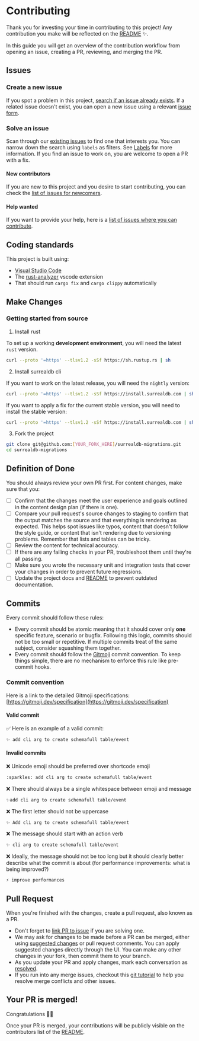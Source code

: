 # Contributing <!-- omit in toc -->

Thank you for investing your time in contributing to this project! Any contribution you make will be reflected on the [README](readme.md) :sparkles:.

In this guide you will get an overview of the contribution workflow from opening an issue, creating a PR, reviewing, and merging the PR.

## Issues

### Create a new issue

If you spot a problem in this project, [search if an issue already exists](https://docs.github.com/en/github/searching-for-information-on-github/searching-on-github/searching-issues-and-pull-requests#search-by-the-title-body-or-comments). If a related issue doesn't exist, you can open a new issue using a relevant [issue form](https://github.com/Odonno/surrealdb-migrations/issues/new).

### Solve an issue

Scan through our [existing issues](https://github.com/Odonno/surrealdb-migrations/issues) to find one that interests you. You can narrow down the search using `labels` as filters. See [Labels](/contributing/how-to-use-labels.md) for more information. If you find an issue to work on, you are welcome to open a PR with a fix.

#### New contributors

If you are new to this project and you desire to start contributing, you can check the [list of issues for newcomers](https://github.com/Odonno/surrealdb-migrations/issues?q=is%3Aopen+is%3Aissue+label%3A"good+first+issue").

#### Help wanted

If you want to provide your help, here is a [list of issues where you can contribute](https://github.com/Odonno/surrealdb-migrations/issues?q=is%3Aopen+is%3Aissue+label%3A"help+wanted").

## Coding standards

This project is built using:

- [Visual Studio Code](https://code.visualstudio.com/)
- The [rust-analyzer](https://marketplace.visualstudio.com/items?itemName=rust-lang.rust-analyzer) vscode extension
- That should run `cargo fix` and `cargo clippy` automatically

## Make Changes

### Getting started from source

1. Install rust

To set up a working **development environment**, you will need the latest `rust` version.

```bash
curl --proto '=https' --tlsv1.2 -sSf https://sh.rustup.rs | sh
```

2. Install surrealdb cli

If you want to work on the latest release, you will need the `nightly` version:

```bash
curl --proto '=https' --tlsv1.2 -sSf https://install.surrealdb.com | sh -s -- --nightly
```

If you want to apply a fix for the current stable version, you will need to install the stable version:

```bash
curl --proto '=https' --tlsv1.2 -sSf https://install.surrealdb.com | sh
```

3. Fork the project

```bash
git clone git@github.com:[YOUR_FORK_HERE]/surrealdb-migrations.git
cd surrealdb-migrations
```

## Definition of Done

You should always review your own PR first. For content changes, make sure that you:

- [ ] Confirm that the changes meet the user experience and goals outlined in the content design plan (if there is one).
- [ ] Compare your pull request's source changes to staging to confirm that the output matches the source and that everything is rendering as expected. This helps spot issues like typos, content that doesn't follow the style guide, or content that isn't rendering due to versioning problems. Remember that lists and tables can be tricky.
- [ ] Review the content for technical accuracy.
- [ ] If there are any failing checks in your PR, troubleshoot them until they're all passing.
- [ ] Make sure you wrote the necessary unit and integration tests that cover your changes in order to prevent future regressions.
- [ ] Update the project docs and [README](readme.md) to prevent outdated documentation.

## Commits

Every commit should follow these rules:

- Every commit should be atomic meaning that it should cover only **one** specific feature, scenario or bugfix. Following this logic, commits should not be too small or repetitive. If multiple commits treat of the same subject, consider squashing them together.
- Every commit should follow the [Gitmoji](https://gitmoji.dev/) commit convention. To keep things simple, there are no mechanism to enforce this rule like pre-commit hooks.

### Commit convention

Here is a link to the detailed Gitmoji specifications: [https://gitmoji.dev/specification](https://gitmoji.dev/specification)

#### Valid commit

✅ Here is an example of a valid commit:

```bash
✨ add cli arg to create schemafull table/event
```

#### Invalid commits

❌ Unicode emoji should be preferred over shortcode emoji

```bash
:sparkles: add cli arg to create schemafull table/event
```

❌ There should always be a single whitespace between emoji and message

```bash
✨add cli arg to create schemafull table/event
```

❌ The first letter should not be uppercase

```bash
✨ Add cli arg to create schemafull table/event
```

❌ The message should start with an action verb

```bash
✨ cli arg to create schemafull table/event
```

❌ Ideally, the message should not be too long but it should clearly better describe what the commit is about (for performance improvements: what is being improved?)

```bash
⚡️ improve performances
```

## Pull Request

When you're finished with the changes, create a pull request, also known as a PR.

- Don't forget to [link PR to issue](https://docs.github.com/en/issues/tracking-your-work-with-issues/linking-a-pull-request-to-an-issue) if you are solving one.
- We may ask for changes to be made before a PR can be merged, either using [suggested changes](https://docs.github.com/en/github/collaborating-with-issues-and-pull-requests/incorporating-feedback-in-your-pull-request) or pull request comments. You can apply suggested changes directly through the UI. You can make any other changes in your fork, then commit them to your branch.
- As you update your PR and apply changes, mark each conversation as [resolved](https://docs.github.com/en/github/collaborating-with-issues-and-pull-requests/commenting-on-a-pull-request#resolving-conversations).
- If you run into any merge issues, checkout this [git tutorial](https://github.com/skills/resolve-merge-conflicts) to help you resolve merge conflicts and other issues.

## Your PR is merged!

Congratulations :tada::tada:

Once your PR is merged, your contributions will be publicly visible on the contributors list of the [README](https://github.com/Odonno/surrealdb-migrations#lets-see-paul-allens-contributions).
